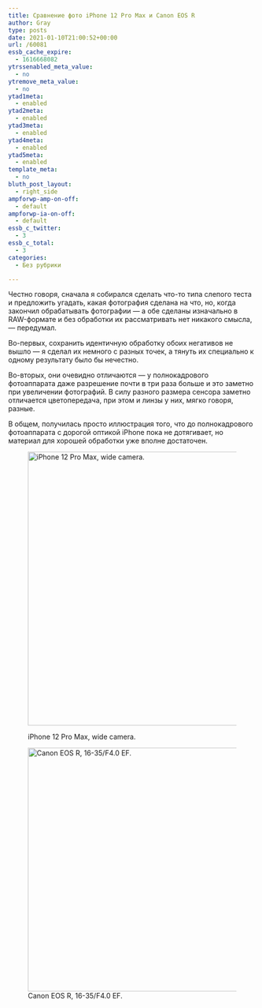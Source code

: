 ```yaml
---
title: Сравнение фото iPhone 12 Pro Max и Canon EOS R
author: Gray
type: posts
date: 2021-01-10T21:00:52+00:00
url: /60081
essb_cache_expire:
  - 1616668082
ytrssenabled_meta_value:
  - no
ytremove_meta_value:
  - no
ytad1meta:
  - enabled
ytad2meta:
  - enabled
ytad3meta:
  - enabled
ytad4meta:
  - enabled
ytad5meta:
  - enabled
template_meta:
  - no
bluth_post_layout:
  - right_side
ampforwp-amp-on-off:
  - default
ampforwp-ia-on-off:
  - default
essb_c_twitter:
  - 3
essb_c_total:
  - 3
categories:
  - Без рубрики

---
```








Честно говоря, сначала я собирался сделать что-то типа слепого теста и предложить угадать, какая фотография сделана на что, но, когда закончил обрабатывать фотографии — а обе сделаны изначально в RAW-формате и без обработки их рассматривать нет никакого смысла, — передумал.

Во-первых, сохранить идентичную обработку обоих негативов не вышло — я сделал их немного с разных точек, а тянуть их специально к одному результату было бы нечестно.

Во-вторых, они очевидно отличаются — у полнокадрового фотоаппарата даже разрешение почти в три раза больше и это заметно при увеличении фотографий. В силу разного размера сенсора заметно отличается цветопередача, при этом и линзы у них, мягко говоря, разные.

В общем, получилась просто иллюстрация того, что до полнокадрового фотоаппарата с дорогой оптикой iPhone пока не дотягивает, но материал для хорошей обработки уже вполне достаточен. <figure class="wp-block-image size-large is-style-default">

[<img data-attachment-id="60207" data-permalink="https://blognot.co/60081/img_0258" data-orig-file="https://i2.wp.com/blognot.co/wp-content/uploads/2021/02/IMG_0258.jpg?fit=2400%2C1800&ssl=1" data-orig-size="2400,1800" data-comments-opened="1" data-image-meta="{&quot;aperture&quot;:&quot;0&quot;,&quot;credit&quot;:&quot;&quot;,&quot;camera&quot;:&quot;&quot;,&quot;caption&quot;:&quot;&quot;,&quot;created_timestamp&quot;:&quot;0&quot;,&quot;copyright&quot;:&quot;&quot;,&quot;focal_length&quot;:&quot;0&quot;,&quot;iso&quot;:&quot;0&quot;,&quot;shutter_speed&quot;:&quot;0&quot;,&quot;title&quot;:&quot;&quot;,&quot;orientation&quot;:&quot;0&quot;}" data-image-title="IMG_0258" data-image-description="" data-medium-file="https://i2.wp.com/blognot.co/wp-content/uploads/2021/02/IMG_0258.jpg?fit=300%2C225&ssl=1" data-large-file="https://i2.wp.com/blognot.co/wp-content/uploads/2021/02/IMG_0258.jpg?fit=740%2C555&ssl=1" width="740" height="555" src="https://i2.wp.com/blognot.co/wp-content/uploads/2021/02/IMG_0258.jpg?resize=740%2C555&#038;ssl=1" alt="iPhone 12 Pro Max, wide camera." class="wp-image-60207" srcset="https://i2.wp.com/blognot.co/wp-content/uploads/2021/02/IMG_0258.jpg?resize=1024%2C768&ssl=1 1024w, https://i2.wp.com/blognot.co/wp-content/uploads/2021/02/IMG_0258.jpg?resize=300%2C225&ssl=1 300w, https://i2.wp.com/blognot.co/wp-content/uploads/2021/02/IMG_0258.jpg?resize=768%2C576&ssl=1 768w, https://i2.wp.com/blognot.co/wp-content/uploads/2021/02/IMG_0258.jpg?resize=1536%2C1152&ssl=1 1536w, https://i2.wp.com/blognot.co/wp-content/uploads/2021/02/IMG_0258.jpg?resize=2048%2C1536&ssl=1 2048w, https://i2.wp.com/blognot.co/wp-content/uploads/2021/02/IMG_0258.jpg?w=1200&ssl=1 1200w, https://i2.wp.com/blognot.co/wp-content/uploads/2021/02/IMG_0258.jpg?resize=800%2C600&ssl=1 800w, https://i2.wp.com/blognot.co/wp-content/uploads/2021/02/IMG_0258.jpg?w=1480&ssl=1 1480w, https://i2.wp.com/blognot.co/wp-content/uploads/2021/02/IMG_0258.jpg?w=2220&ssl=1 2220w" sizes="(max-width: 740px) 100vw, 740px" data-recalc-dims="1" />][1]<figcaption>iPhone 12 Pro Max, wide camera.</figcaption></figure> <figure class="wp-block-image size-large is-style-default">[<img data-attachment-id="60206" data-permalink="https://blognot.co/60081/ab0a6723" data-orig-file="https://i0.wp.com/blognot.co/wp-content/uploads/2021/02/AB0A6723.jpg?fit=2400%2C1600&ssl=1" data-orig-size="2400,1600" data-comments-opened="1" data-image-meta="{&quot;aperture&quot;:&quot;0&quot;,&quot;credit&quot;:&quot;&quot;,&quot;camera&quot;:&quot;&quot;,&quot;caption&quot;:&quot;&quot;,&quot;created_timestamp&quot;:&quot;0&quot;,&quot;copyright&quot;:&quot;&quot;,&quot;focal_length&quot;:&quot;0&quot;,&quot;iso&quot;:&quot;0&quot;,&quot;shutter_speed&quot;:&quot;0&quot;,&quot;title&quot;:&quot;&quot;,&quot;orientation&quot;:&quot;0&quot;}" data-image-title="AB0A6723" data-image-description="" data-medium-file="https://i0.wp.com/blognot.co/wp-content/uploads/2021/02/AB0A6723.jpg?fit=300%2C200&ssl=1" data-large-file="https://i0.wp.com/blognot.co/wp-content/uploads/2021/02/AB0A6723.jpg?fit=740%2C494&ssl=1" width="740" height="494" src="https://i0.wp.com/blognot.co/wp-content/uploads/2021/02/AB0A6723.jpg?resize=740%2C494&#038;ssl=1" alt="Canon EOS R, 16-35/F4.0 EF. " class="wp-image-60206" srcset="https://i0.wp.com/blognot.co/wp-content/uploads/2021/02/AB0A6723.jpg?resize=1024%2C683&ssl=1 1024w, https://i0.wp.com/blognot.co/wp-content/uploads/2021/02/AB0A6723.jpg?resize=300%2C200&ssl=1 300w, https://i0.wp.com/blognot.co/wp-content/uploads/2021/02/AB0A6723.jpg?resize=768%2C512&ssl=1 768w, https://i0.wp.com/blognot.co/wp-content/uploads/2021/02/AB0A6723.jpg?resize=1536%2C1024&ssl=1 1536w, https://i0.wp.com/blognot.co/wp-content/uploads/2021/02/AB0A6723.jpg?resize=2048%2C1365&ssl=1 2048w, https://i0.wp.com/blognot.co/wp-content/uploads/2021/02/AB0A6723.jpg?resize=800%2C533&ssl=1 800w, https://i0.wp.com/blognot.co/wp-content/uploads/2021/02/AB0A6723.jpg?w=1480&ssl=1 1480w, https://i0.wp.com/blognot.co/wp-content/uploads/2021/02/AB0A6723.jpg?w=2220&ssl=1 2220w" sizes="(max-width: 740px) 100vw, 740px" data-recalc-dims="1" />][2]<figcaption>Canon EOS R, 16-35/F4.0 EF.</figcaption></figure>

 [1]: https://i2.wp.com/blognot.co/wp-content/uploads/2021/02/IMG_0258.jpg?ssl=1
 [2]: https://i0.wp.com/blognot.co/wp-content/uploads/2021/02/AB0A6723.jpg?ssl=1
